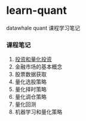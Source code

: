 # learn-quant

datawhale quant 课程学习笔记

### 课程笔记

1. [投资和量化投资](ch1.md)
2. 金融市场的基本概念
3. 股票数据获取
4. 量化选股策略
5. 量化择时策略
6. 量化调仓策略
7. 量化回测
8. 机器学习和量化策略